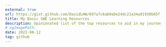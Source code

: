 ```yaml
---
external: true
url: https://gist.github.com/DavidLHW/697a7c6ab0abe24dc21a34a81930b65f
title: My Basic SWE Learning Resources
description: Opinionated list of the top resources to aid in my journey to becoming a better software engineer
# ogImagePath:
date: 2022-08-12
tag: github
---
```

